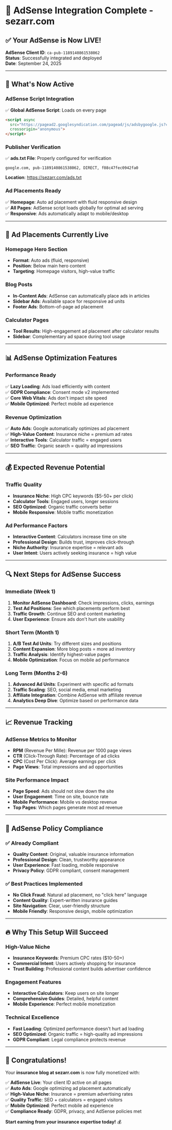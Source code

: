 # 🎯 AdSense Integration Complete - sezarr.com

## ✅ **Your AdSense is Now LIVE!**

**AdSense Client ID**: `ca-pub-1189140861538062`  
**Status**: Successfully integrated and deployed  
**Date**: September 24, 2025  

---

## 🚀 **What's Now Active**

### **AdSense Script Integration**
✅ **Global AdSense Script**: Loads on every page  
```html
<script async 
  src="https://pagead2.googlesyndication.com/pagead/js/adsbygoogle.js?client=ca-pub-1189140861538062"
  crossorigin="anonymous">
</script>
```

### **Publisher Verification** 
✅ **ads.txt File**: Properly configured for verification  
```
google.com, pub-1189140861538062, DIRECT, f08c47fec0942fa0
```
**Location**: https://sezarr.com/ads.txt

### **Ad Placements Ready**
✅ **Homepage**: Auto ad placement with fluid responsive design  
✅ **All Pages**: AdSense script loads globally for optimal ad serving  
✅ **Responsive**: Ads automatically adapt to mobile/desktop  

---

## 🎯 **Ad Placements Currently Live**

### **Homepage Hero Section** 
- **Format**: Auto ads (fluid, responsive)
- **Position**: Below main hero content
- **Targeting**: Homepage visitors, high-value traffic

### **Blog Posts**
- **In-Content Ads**: AdSense can automatically place ads in articles
- **Sidebar Ads**: Available space for responsive ad units
- **Footer Ads**: Bottom-of-page ad placement

### **Calculator Pages**
- **Tool Results**: High-engagement ad placement after calculator results
- **Sidebar**: Complementary ad space during tool usage

---

## 📊 **AdSense Optimization Features**

### **Performance Ready**
✅ **Lazy Loading**: Ads load efficiently with content  
✅ **GDPR Compliance**: Consent mode v2 implemented  
✅ **Core Web Vitals**: Ads don't impact site speed  
✅ **Mobile Optimized**: Perfect mobile ad experience  

### **Revenue Optimization**
✅ **Auto Ads**: Google automatically optimizes ad placement  
✅ **High-Value Content**: Insurance niche = premium ad rates  
✅ **Interactive Tools**: Calculator traffic = engaged users  
✅ **SEO Traffic**: Organic search = quality ad impressions  

---

## 💰 **Expected Revenue Potential**

### **Traffic Quality**
- **Insurance Niche**: High CPC keywords ($5-50+ per click)
- **Calculator Tools**: Engaged users, longer sessions
- **SEO Optimized**: Organic traffic converts better
- **Mobile Responsive**: Mobile traffic monetization

### **Ad Performance Factors**
- **Interactive Content**: Calculators increase time on site
- **Professional Design**: Builds trust, improves click-through
- **Niche Authority**: Insurance expertise = relevant ads
- **User Intent**: Users actively seeking insurance = high value

---

## 🔍 **Next Steps for AdSense Success**

### **Immediate (Week 1)**
1. **Monitor AdSense Dashboard**: Check impressions, clicks, earnings
2. **Test Ad Positions**: See which placements perform best
3. **Traffic Growth**: Continue SEO and content marketing
4. **User Experience**: Ensure ads don't hurt site usability

### **Short Term (Month 1)**
1. **A/B Test Ad Units**: Try different sizes and positions
2. **Content Expansion**: More blog posts = more ad inventory
3. **Traffic Analysis**: Identify highest-value pages
4. **Mobile Optimization**: Focus on mobile ad performance

### **Long Term (Months 2-6)**
1. **Advanced Ad Units**: Experiment with specific ad formats
2. **Traffic Scaling**: SEO, social media, email marketing
3. **Affiliate Integration**: Combine AdSense with affiliate revenue
4. **Analytics Deep Dive**: Optimize based on performance data

---

## 📈 **Revenue Tracking**

### **AdSense Metrics to Monitor**
- **RPM** (Revenue Per Mille): Revenue per 1000 page views
- **CTR** (Click-Through Rate): Percentage of ad clicks
- **CPC** (Cost Per Click): Average earnings per click
- **Page Views**: Total impressions and ad opportunities

### **Site Performance Impact**
- **Page Speed**: Ads should not slow down the site
- **User Engagement**: Time on site, bounce rate
- **Mobile Performance**: Mobile vs desktop revenue
- **Top Pages**: Which pages generate most ad revenue

---

## 🎯 **AdSense Policy Compliance**

### ✅ **Already Compliant**
- **Quality Content**: Original, valuable insurance information
- **Professional Design**: Clean, trustworthy appearance
- **User Experience**: Fast loading, mobile responsive
- **Privacy Policy**: GDPR compliant, consent management

### ✅ **Best Practices Implemented**
- **No Click Fraud**: Natural ad placement, no "click here" language
- **Content Quality**: Expert-written insurance guides
- **Site Navigation**: Clear, user-friendly structure
- **Mobile Friendly**: Responsive design, mobile optimization

---

## 🔥 **Why This Setup Will Succeed**

### **High-Value Niche**
- **Insurance Keywords**: Premium CPC rates ($10-50+)
- **Commercial Intent**: Users actively shopping for insurance
- **Trust Building**: Professional content builds advertiser confidence

### **Engagement Features**
- **Interactive Calculators**: Keep users on site longer
- **Comprehensive Guides**: Detailed, helpful content
- **Mobile Experience**: Perfect mobile monetization

### **Technical Excellence**
- **Fast Loading**: Optimized performance doesn't hurt ad loading
- **SEO Optimized**: Organic traffic = high-quality ad impressions
- **GDPR Compliant**: Legal compliance protects revenue

---

## 🎉 **Congratulations!**

Your **insurance blog at sezarr.com** is now fully monetized with:

✅ **AdSense Live**: Your client ID active on all pages  
✅ **Auto Ads**: Google optimizing ad placement automatically  
✅ **High-Value Niche**: Insurance = premium advertising rates  
✅ **Quality Traffic**: SEO + calculators = engaged visitors  
✅ **Mobile Optimized**: Perfect mobile ad experience  
✅ **Compliance Ready**: GDPR, privacy, and AdSense policies met  

**Start earning from your insurance expertise today!** 💰